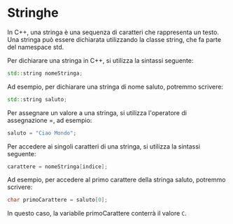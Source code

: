 # Stringhe
In C++, una stringa è una sequenza di caratteri che rappresenta un testo. Una stringa può essere dichiarata utilizzando la classe string, che fa parte del namespace std.

Per dichiarare una stringa in C++, si utilizza la sintassi seguente:

```cpp
std::string nomeStringa;
```

Ad esempio, per dichiarare una stringa di nome saluto, potremmo scrivere:

```cpp
std::string saluto;
```
Per assegnare un valore a una stringa, si utilizza l'operatore di assegnazione =, ad esempio:

```cpp
saluto = "Ciao Mondo";
```

Per accedere ai singoli caratteri di una stringa, si utilizza la sintassi seguente:

```cpp
carattere = nomeStringa[indice];
```

Ad esempio, per accedere al primo carattere della stringa saluto, potremmo scrivere:

```cpp
char primoCarattere = saluto[0];
```

In questo caso, la variabile primoCarattere conterrà il valore `C`.